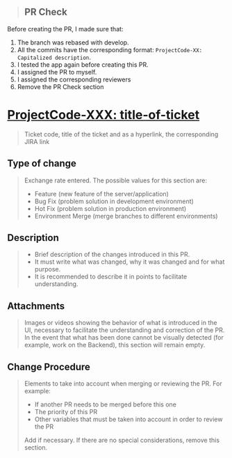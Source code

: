> ## PR Check

Before creating the PR, I made sure that:

1. The branch was rebased with develop.
2. All the commits have the corresponding format: `ProjectCode-XX: Capitalized description`.
3. I tested the app again before creating this PR.
4. I assigned the PR to myself.
5. I assigned the corresponding reviewers
6. Remove the PR Check section

# [ProjectCode-XXX: title-of-ticket](https://project.atlassian.net/browse/ProjectCode-XXX)

> Ticket code, title of the ticket and as a hyperlink, the corresponding JIRA link

## Type of change

> Exchange rate entered. The possible values ​​for this section are:
>
> - Feature (new feature of the server/application)
> - Bug Fix (problem solution in development environment)
> - Hot Fix (problem solution in production environment)
> - Environment Merge (merge branches to different environments)

## Description

> - Brief description of the changes introduced in this PR.
> - It must write what was changed, why it was changed and for what purpose.
> - It is recommended to describe it in points to facilitate understanding.

## Attachments

> Images or videos showing the behavior of what is introduced in the UI, necessary to facilitate the understanding and correction of the PR.
> In the event that what has been done cannot be visually detected (for example, work on the Backend), this section will remain empty.

## Change Procedure

> Elements to take into account when merging or reviewing the PR. For example:
>
> - If another PR needs to be merged before this one
> - The priority of this PR
> - Other variables that must be taken into account in order to review the PR
>
> Add if necessary. If there are no special considerations, remove this section.
